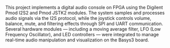 This project implements a digital audio console on FPGA using the Digilent Pmod I2S2 and Pmod JSTK2 modules.
The system samples and processes audio signals via the I2S protocol, while the joystick controls volume, balance, mute, and filtering effects through SPI and UART communication.
Several hardware modules — including a moving average filter, LFO (Low Frequency Oscillator), and LED controllers — were integrated to manage real-time audio manipulation and visualization on the Basys3 board.
